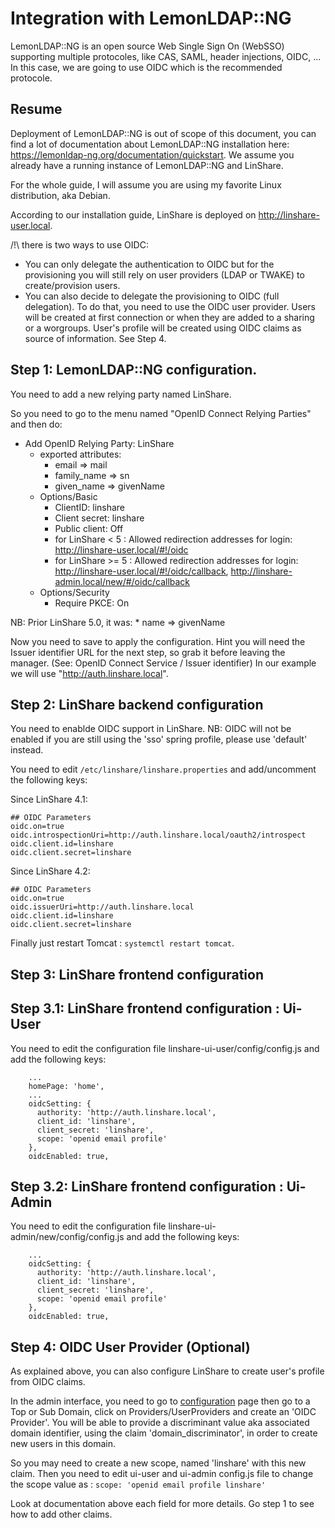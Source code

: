 # Integration with LemonLDAP::NG

LemonLDAP::NG is an open source Web Single Sign On (WebSSO) supporting multiple
protocoles, like CAS, SAML, header injections, OIDC, ... In this case, we are
going to use OIDC which is the recommended protocole.


## Resume


Deployment of LemonLDAP::NG is out of scope of this document, you can find a
lot of documentation about LemonLDAP::NG installation here: https://lemonldap-ng.org/documentation/quickstart.
We assume you already have a running instance of LemonLDAP::NG and LinShare.

For the whole guide, I will assume you are using my favorite Linux distribution, aka Debian.

According to our installation guide, LinShare is deployed on http://linshare-user.local.


/!\ there is two ways to use OIDC:
  * You can only delegate the authentication to OIDC but for the provisioning
    you will still rely on user providers (LDAP or TWAKE) to create/provision
    users.
  * You can also decide to delegate the provisioning to OIDC (full delegation).
    To do that, you need to use the OIDC user provider. Users will be created at
    first connection or when they are added to a sharing or a worgroups. User's
    profile will be created using OIDC claims as source of information. See Step 4.


## Step 1: LemonLDAP::NG configuration.

You need to add a new relying party named LinShare.

So you need to go to the menu named "OpenID Connect Relying Parties" and then
do:
* Add OpenID Relying Party: LinShare
  * exported attributes:
    * email => mail
    * family_name => sn
    * given_name => givenName
  * Options/Basic
    * ClientID: linshare
    * Client secret: linshare
    * Public client: Off
    * for LinShare < 5 : Allowed redirection addresses for login: http://linshare-user.local/#!/oidc
    * for LinShare >= 5 : Allowed redirection addresses for login: http://linshare-user.local/#!/oidc/callback, http://linshare-admin.local/new/#/oidc/callback
  * Options/Security
    * Require PKCE: On

NB: Prior LinShare 5.0, it was:
    * name => givenName

Now you need to save to apply the configuration. 
Hint you will need the Issuer identifier URL for the next step, so grab it
before leaving the manager. (See: OpenID Connect Service / Issuer identifier)
In our example we will use "http://auth.linshare.local".

## Step 2: LinShare backend configuration

You need to enablde OIDC support in LinShare.
NB: OIDC will not be enabled if you are still using the 'sso' spring profile,
please use 'default' instead.


You need to edit `/etc/linshare/linshare.properties` and add/uncomment the following keys:

Since LinShare 4.1:
```
## OIDC Parameters
oidc.on=true
oidc.introspectionUri=http://auth.linshare.local/oauth2/introspect
oidc.client.id=linshare
oidc.client.secret=linshare
```

Since LinShare 4.2:
```
## OIDC Parameters
oidc.on=true
oidc.issuerUri=http://auth.linshare.local
oidc.client.id=linshare
oidc.client.secret=linshare
```

Finally just restart Tomcat : `systemctl restart tomcat`.


## Step 3: LinShare frontend configuration

## Step 3.1: LinShare frontend configuration : Ui-User

You need to edit the configuration file linshare-ui-user/config/config.js
and add the following keys:

```
    ...
    homePage: 'home',
    ...
    oidcSetting: {
      authority: 'http://auth.linshare.local',
      client_id: 'linshare',
      client_secret: 'linshare',
      scope: 'openid email profile'
    },
    oidcEnabled: true,

```

## Step 3.2: LinShare frontend configuration : Ui-Admin

You need to edit the configuration file linshare-ui-admin/new/config/config.js
and add the following keys:

```
    ...
    oidcSetting: {
      authority: 'http://auth.linshare.local',
      client_id: 'linshare',
      client_secret: 'linshare',
      scope: 'openid email profile'
    },
    oidcEnabled: true,

```

## Step 4: OIDC User Provider (Optional)

As explained above, you can also configure LinShare to create user's profile
from OIDC claims.

In the admin interface, you need to go to [configuration](https://admin.linshare-5-0-on-commit.integration-linshare.org/new/#/configuration)
page then go to a Top or Sub Domain, click on Providers/UserProviders and create
an 'OIDC Provider'. You will be able to provide a discriminant value aka associated
domain identifier, using the claim 'domain_discriminator', in order to create new users in this domain.

So you may need to create a new scope, named 'linshare' with this new claim.
Then you need to edit ui-user and ui-admin config.js file to change the scope
value as : `scope: 'openid email profile linshare'`


Look at documentation above each field for more details. Go step 1 to see how to
add other claims.

